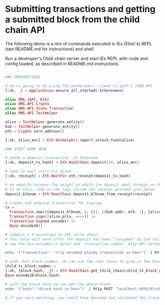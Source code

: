 # Submitting transactions and getting a submitted block from the child chain API

The following demo is a mix of commands executed in IEx (Elixir's) REPL (see README.md for instructions) and shell.

Run a developer's Child chain server and start IEx REPL with code and config loaded, as described in README.md instructions.

```elixir

### PREPARATIONS

# we're going to be using the exthereum's client to geth's JSON RPC
{:ok, _} = Application.ensure_all_started(:ethereumex)

alias OMG.{API, Eth}
alias OMG.API.Crypto
alias OMG.API.State.Transaction
alias OMG.API.TestHelper

alice = TestHelper.generate_entity()
bob = TestHelper.generate_entity()
eth = Crypto.zero_address()

{:ok, alice_enc} = Eth.DevHelpers.import_unlock_fund(alice)

### START DEMO HERE

# sends a deposit transaction _to Ethereum_
{:ok, deposit_tx_hash} = Eth.RootChain.deposit(10, alice_enc)

# need to wait until its mined
{:ok, receipt} = Eth.WaitFor.eth_receipt(deposit_tx_hash)

# we need to uncover the height at which the deposit went through on the root chain
# to do this, look in the logs inside the receipt printed just above
deposit_blknum = Eth.RootChain.deposit_blknum_from_receipt(receipt)

# create and prepare transaction for signing
tx =
  Transaction.new([{deposit_blknum, 0, 0}], [{bob.addr, eth, 7}, {alice.addr, eth, 3}]) |>
  Transaction.sign([alice.priv, <<>>]) |>
  Transaction.Signed.encode() |>
  Base.encode16()

```

```bash
# submits a transaction to the child chain
# this only will work after the deposit has been "consumed" by the child chain, be patient (~15sec)
# use the hex-encoded tx bytes and `transaction.submit` Http-RPC method described in README.md for child chain server

echo '{"transaction": "<rlp encoded plasma transaction in hex>"}' | http POST "localhost:9656/transaction.submit"
```

```elixir
# with that block number, we can ask the root chain to give us the block hash
child_tx_block_number =
{:ok, {block_hash, _}} = Eth.RootChain.get_child_chain(child_tx_block_number)
Base.encode16(block_hash)
```

```bash
# with the block hash we can get the whole block
echo '{"hash":"<block hash in hex>"}' | http POST "localhost:9656/block.get"

# if you were watching, you could have decoded and validated the transaction bytes in the block
```
